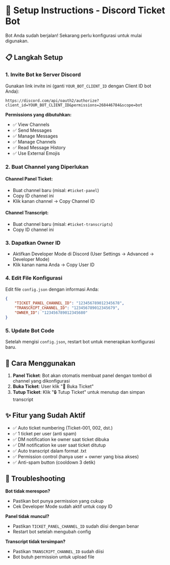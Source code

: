 # 🎫 Setup Instructions - Discord Ticket Bot

Bot Anda sudah berjalan! Sekarang perlu konfigurasi untuk mulai digunakan.

## 📋 Langkah Setup

### 1. Invite Bot ke Server Discord
Gunakan link invite ini (ganti `YOUR_BOT_CLIENT_ID` dengan Client ID bot Anda):
```
https://discord.com/api/oauth2/authorize?client_id=YOUR_BOT_CLIENT_ID&permissions=268446784&scope=bot
```

**Permissions yang dibutuhkan:**
- ✅ View Channels
- ✅ Send Messages  
- ✅ Manage Messages
- ✅ Manage Channels
- ✅ Read Message History
- ✅ Use External Emojis

### 2. Buat Channel yang Diperlukan

#### Channel Panel Ticket:
- Buat channel baru (misal: `#ticket-panel`)
- Copy ID channel ini
- Klik kanan channel → Copy Channel ID

#### Channel Transcript:
- Buat channel baru (misal: `#ticket-transcripts`)
- Copy ID channel ini

### 3. Dapatkan Owner ID
- Aktifkan Developer Mode di Discord (User Settings → Advanced → Developer Mode)
- Klik kanan nama Anda → Copy User ID

### 4. Edit File Konfigurasi
Edit file `config.json` dengan informasi Anda:

```json
{
    "TICKET_PANEL_CHANNEL_ID": "123456789012345678",
    "TRANSCRIPT_CHANNEL_ID": "123456789012345679", 
    "OWNER_ID": "123456789012345680"
}
```

### 5. Update Bot Code
Setelah mengisi `config.json`, restart bot untuk menerapkan konfigurasi baru.

## 🎯 Cara Menggunakan

1. **Panel Ticket**: Bot akan otomatis membuat panel dengan tombol di channel yang dikonfigurasi
2. **Buka Ticket**: User klik "📩 Buka Ticket"
3. **Tutup Ticket**: Klik "🔒 Tutup Ticket" untuk menutup dan simpan transcript

## ✨ Fitur yang Sudah Aktif

- ✅ Auto ticket numbering (Ticket-001, 002, dst.)
- ✅ 1 ticket per user (anti spam)
- ✅ DM notification ke owner saat ticket dibuka
- ✅ DM notification ke user saat ticket ditutup
- ✅ Auto transcript dalam format .txt
- ✅ Permission control (hanya user + owner yang bisa akses)
- ✅ Anti-spam button (cooldown 3 detik)

## 🔧 Troubleshooting

**Bot tidak merespon?**
- Pastikan bot punya permission yang cukup
- Cek Developer Mode sudah aktif untuk copy ID

**Panel tidak muncul?**
- Pastikan `TICKET_PANEL_CHANNEL_ID` sudah diisi dengan benar
- Restart bot setelah mengubah config

**Transcript tidak tersimpan?**
- Pastikan `TRANSCRIPT_CHANNEL_ID` sudah diisi
- Bot butuh permission untuk upload file